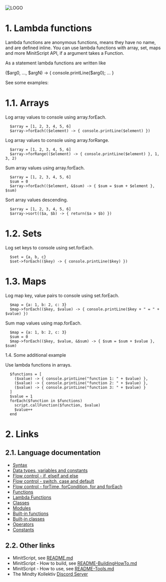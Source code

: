 ![LOGO](https://raw.githubusercontent.com/andreasdr/minitscript/master/resources/github/minitscript-logo.png)

# 1. Lambda functions

Lambda functions are anonymous functions, means they have no name, and are defined inline. You can use lambda functions with array, set, maps and more MinitScript API, if a argument takes a Function.

As a statement lambda functions are written like 
  
  ($arg0, ..., $argN) -> { console.printLine($arg0); ... }

See some examples:

# 1.1. Arrays

Log array values to console using array.forEach.

```
  $array = [1, 2, 3, 4, 5, 6]
  $array->forEach(($element) -> { console.printLine($element) })
```

Log array values to console using array.forRange.

```
  $array = [1, 2, 3, 4, 5, 6]
  $array->forRange(($element) -> { console.printLine($element) }, 1, 3, 2)
```

Sum array values using array.forEach.

```
  $array = [1, 2, 3, 4, 5, 6]
  $sum = 0
  $array->forEach(($element, &$sum) -> { $sum = $sum + $element }, $sum)
```

Sort array values descending.

```
  $array = [1, 2, 3, 4, 5, 6]
  $array->sort(($a, $b) -> { return($a > $b) })
```

# 1.2. Sets

Log set keys to console using set.forEach.

```
  $set = {a, b, c}
  $set->forEach(($key) -> { console.printLine($key) })
```

# 1.3. Maps

Log map key, value pairs to console using set.forEach.
```
  $map = {a: 1, b: 2, c: 3}
  $map->forEach(($key, $value) -> { console.printLine($key + " = " + $value) })
```

Sum map values using map.forEach.

```
  $map = {a: 1, b: 2, c: 3}
  $sum = 0
  $map->forEach(($key, $value, &$sum) -> { $sum = $sum + $value }, $sum)
```

1.4. Some additional example

Use lambda functions in arrays.

```
  $functions = [
    ($value) -> { console.printLine("function 1: " + $value) },
    ($value) -> { console.printLine("function 2: " + $value) },
    ($value) -> { console.printLine("function 3: " + $value) }
  ]
  $value = 1
  forEach($function in $functions)
    script.callFunction($function, $value)
    $value++
  end
```

# 2. Links

## 2.1. Language documentation
- [Syntax](./README-Syntax.md)
- [Data types, variables and constants](./README-DataTypes.md)
- [Flow control - if, elseif and else](./README-FlowControl-Conditions.md)
- [Flow control - switch, case and default](./README-FlowControl-Conditions2.md)
- [Flow control - forTime, forCondition, for and forEach](./README-FlowControl-Loops.md)
- [Functions](./README-Functions.md)
- [Lambda Functions](./README-Lambda-Functions.md)
- [Classes](./README-Classes.md)
- [Modules](./README-Modules.md)
- [Built-in functions](./README-BuiltIn-Functions.md)
- [Built-in classes](./README-BuiltIn-Classes.md)
- [Operators](./README-Operators.md)
- [Constants](./README-Constants.md)

## 2.2. Other links

- MinitScript, see [README.md](../README.md)
- MinitScript - How to build, see [README-BuildingHowTo.md](../README-BuildingHowTo.md)
- MinitScript - How to use, see [README-Tools.md](../README-Tools.md)
- The Mindty Kollektiv [Discord Server](https://discord.gg/Na4ACaFD)
